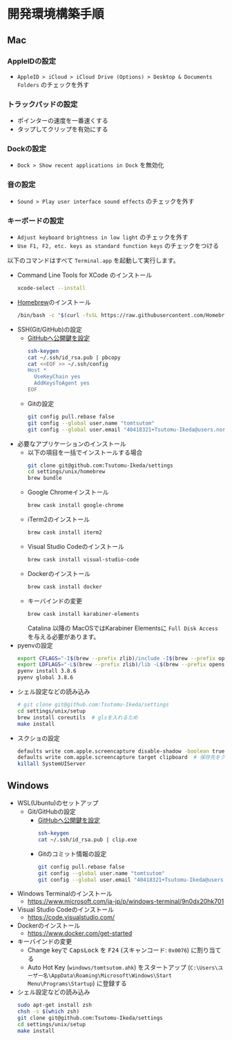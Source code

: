 # 開発環境構築手順

## Mac

### AppleIDの設定
- `AppleID > iCloud > iCloud Drive (Options) > Desktop & Documents Folders` のチェックを外す

### トラックパッドの設定
- ポインターの速度を一番速くする
- タップしてクリップを有効にする

### Dockの設定
- `Dock > Show recent applications in Dock` を無効化

### 音の設定
- `Sound > Play user interface sound effects` のチェックを外す

### キーボードの設定
- `Adjust keyboard brightness in low light` のチェックを外す
- `Use F1, F2, etc. keys as standard function keys` のチェックをつける

以下のコマンドはすべて `Terminal.app` を起動して実行します。

- Command Line Tools for XCode のインストール
  ```bash
  xcode-select --install
  ```
- [Homebrew](https://brew.sh/)のインストール
  ```bash
  /bin/bash -c "$(curl -fsSL https://raw.githubusercontent.com/Homebrew/install/master/install.sh)"
  ```
- SSH(Git/GitHub)の設定
  - [GitHubへ公開鍵を設定](https://github.com/settings/keys)
    ```bash
    ssh-keygen
    cat ~/.ssh/id_rsa.pub | pbcopy
    cat <<EOF >> ~/.ssh/config
    Host *
      UseKeyChain yes
      AddKeysToAgent yes
    EOF
    ```
  - Gitの設定
    ```bash
    git config pull.rebase false
    git config --global user.name "tomtsutom"
    git config --global user.email "40418321+Tsutomu-Ikeda@users.noreply.github.com"
    ```
- 必要なアプリケーションのインストール
  - 以下の項目を一括でインストールする場合
    ```bash
    git clone git@github.com:Tsutomu-Ikeda/settings
    cd settings/unix/homebrew
    brew bundle
    ```
  - Google Chromeインストール
    ```bash
    brew cask install google-chrome
    ```
  - iTerm2のインストール
    ```bash
    brew cask install iterm2
    ```
  - Visual Studio Codeのインストール
    ```bash
    brew cask install visual-studio-code
    ```
  - Dockerのインストール
    ```bash
    brew cask install docker
    ```
  - キーバインドの変更
    ```bash
    brew cask install karabiner-elements
    ```
    Catalina 以降の MacOSではKarabiner Elementsに `Full Disk Access` を与える必要があります。
- pyenvの設定
  ```bash
  export CFLAGS="-I$(brew --prefix zlib)/include -I$(brew --prefix openssl)/include -I$(xcrun --show-sdk-path)/usr/include"
  export LDFLAGS="-L$(brew --prefix zlib)/lib -L$(brew --prefix openssl)/lib"
  pyenv install 3.8.6
  pyenv global 3.8.6
  ```
- シェル設定などの読み込み
  ```bash
  # git clone git@github.com:Tsutomu-Ikeda/settings
  cd settings/unix/setup
  brew install coreutils  # glsを入れるため
  make install
  ```
- スクショの設定
  ```bash
  defaults write com.apple.screencapture disable-shadow -boolean true  # ウィンドウを撮影したときの余白を削除
  defaults write com.apple.screencapture target clipboard  # 保存先をクリップボードにする
  killall SystemUIServer
  ```

## Windows
- WSL(Ubuntu)のセットアップ
  - Git/GitHubの設定
    - [GitHubへ公開鍵を設定](https://github.com/settings/keys)
      ```bash
      ssh-keygen
      cat ~/.ssh/id_rsa.pub | clip.exe
      ```
    - Gitのコミット情報の設定
      ```bash
      git config pull.rebase false
      git config --global user.name "tomtsutom"
      git config --global user.email "40418321+Tsutomu-Ikeda@users.noreply.github.com"
      ```
- Windows Terminalのインストール
  - https://www.microsoft.com/ja-jp/p/windows-terminal/9n0dx20hk701
- Visual Studio Codeのインストール
  - https://code.visualstudio.com/
- Dockerのインストール
  - https://www.docker.com/get-started
- キーバインドの変更
  - Change keyで <kbd>CapsLock</kbd> を <kbd>F24</kbd> (スキャンコード: `0x0076`) に割り当てる
  - Auto Hot Key (`windows/tomtsutom.ahk`) をスタートアップ (`C:\Users\ユーザー名\AppData\Roaming\Microsoft\Windows\Start Menu\Programs\Startup`) に登録する
- シェル設定などの読み込み
  ```bash
  sudo apt-get install zsh
  chsh -s $(which zsh)
  git clone git@github.com:Tsutomu-Ikeda/settings
  cd settings/unix/setup
  make install
  ```
